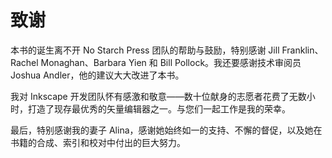 # 致谢

本书的诞生离不开 No Starch Press 团队的帮助与鼓励，特别感谢 Jill Franklin、Rachel Monaghan、Barbara Yien 和 Bill Pollock。我还要感谢技术审阅员 Joshua Andler，他的建议大大改进了本书。

我对 Inkscape 开发团队怀有感激和敬意——数十位献身的志愿者花费了无数小时，打造了现存最优秀的矢量编辑器之一。与您们一起工作是我的荣幸。

最后，特别感谢我的妻子 Alina，感谢她始终如一的支持、不懈的督促，以及她在书籍的合成、索引和校对中付出的巨大努力。
